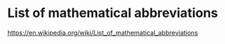 # List of mathematical abbreviations

https://en.wikipedia.org/wiki/List_of_mathematical_abbreviations

